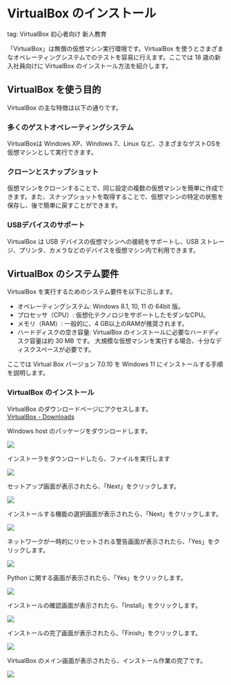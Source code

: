# VirtualBox のインストール
tag: VirtualBox  初心者向け 新人教育

「VirtualBox」は無償の仮想マシン実行環境です。VirtualBox を使うとさまざまなオペレーティングシステムでのテストを容易に行えます。ここでは 18 歳の新入社員向けに VirtualBox のインストール方法を紹介します。

## VirtualBox を使う目的
VirtualBox の主な特徴は以下の通りです。

### 多くのゲストオペレーティングシステム
VirtualBoxは Windows XP、Windows 7、Linux など、さまざまなゲストOSを仮想マシンとして実行できます。

### クローンとスナップショット
仮想マシンをクローンすることで、同じ設定の複数の仮想マシンを簡単に作成できます。また、スナップショットを取得することで、仮想マシンの特定の状態を保存し、後で簡単に戻すことができます。

### USBデバイスのサポート
VirtualBox は USB デバイスの仮想マシンへの接続をサポートし、USB ストレージ、プリンタ、カメラなどのデバイスを仮想マシン内で利用できます。

## VirtualBox のシステム要件
VirtualBox を実行するためのシステム要件を以下に示します。

- オペレーティングシステム: Windows 8.1, 10, 11 の 64bit 版。 
- プロセッサ（CPU）: 仮想化テクノロジをサポートしたモダンなCPU。
- メモリ（RAM）: 一般的に、4 GB以上のRAMが推奨されます。
- ハードディスクの空き容量: VirtualBox のインストールに必要なハードディスク容量は約 30 MB です。 大規模な仮想マシンを実行する場合、十分なディスクスペースが必要です。

<!-- ※参考ページ：[VirtualBox.org > Documentation > End-user docs](https://www.virtualbox.org/wiki/End-user_documentation) -->

ここでは Virtual Box バージョン 7.0.10 を Windows 11 にインストールする手順を説明します。

### VirtualBox のインストール

VirtualBox のダウンロードページにアクセスします。<br>
[VirtualBox - Downloads](https://www.virtualbox.org/wiki/Downloads)

Windows host のパッケージをダウンロードします。

![](13_officialSite.png)

インストーラをダウンロードしたら、ファイルを実行します

![](22_Installer.png)

セットアップ画面が表示されたら、「Next」をクリックします。

![](31_Installer.png)

インストールする機能の選択画面が表示されたら、「Next」をクリックします。

![](32_Installer.png)

ネットワークが一時的にリセットされる警告画面が表示されたら、「Yes」をクリックします。

![](33_Installer.png)

Python に関する画面が表示されたら、「Yes」をクリックします。

![](34_Installer.png)

インストールの確認画面が表示されたら、「Install」をクリックします。

![](35_Installer.png)

インストールの完了画面が表示されたら、「Finish」をクリックします。

![](37_Installer.png)

VirtualBox のメイン画面が表示されたら、インストール作業の完了です。

![](38_Installer.png)

